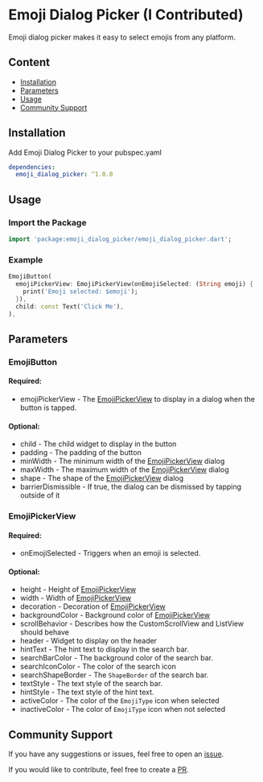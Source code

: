 # Emoji Dialog Picker (I Contributed)
Emoji dialog picker makes it easy to select emojis from any platform.

## Content

- [Installation](#installation)
- [Parameters](#parameters)
- [Usage](#usage)
- [Community Support](#community-support)

## Installation
Add Emoji Dialog Picker to your pubspec.yaml
```yaml
dependencies:
  emoji_dialog_picker: ^1.0.0
```

## Usage

### Import the Package
```dart
import 'package:emoji_dialog_picker/emoji_dialog_picker.dart';
```

### Example
```dart
EmojiButton(
  emojiPickerView: EmojiPickerView(onEmojiSelected: (String emoji) {
    print('Emoji selected: $emoji');
  }),
  child: const Text('Click Me'),
),
```

## Parameters

### EmojiButton
#### Required:
- emojiPickerView -  The [EmojiPickerView](emoji-picker-view) to display in a dialog when the button is tapped.

#### Optional:
- child - The child widget to display in the button
- padding - The padding of the button
- minWidth - The minimum width of the [EmojiPickerView](emoji-picker-view) dialog
- maxWidth - The maximum width of the [EmojiPickerView](emoji-picker-view) dialog
- shape - The shape of the [EmojiPickerView](emoji-picker-view) dialog
- barrierDismissible - If true, the dialog can be dismissed by tapping outside of it

### EmojiPickerView
#### Required:
- onEmojiSelected - Triggers when an emoji is selected.

#### Optional:
- height - Height of [EmojiPickerView](emoji-picker-view)
- width - Width of [EmojiPickerView](emoji-picker-view)
- decoration - Decoration of [EmojiPickerView](emoji-picker-view)
- backgroundColor - Background color of [EmojiPickerView](emoji-picker-view)
- scrollBehavior - Describes how the CustomScrollView and ListView should behave
- header - Widget to display on the header
- hintText - The hint text to display in the search bar.
- searchBarColor - The background color of the search bar.
- searchIconColor - The color of the search icon
- searchShapeBorder - The `ShapeBorder` of the search bar.
- textStyle - The text style of the search bar.
- hintStyle - The text style of the hint text.
- activeColor - The color of the `EmojiType` icon when selected
- inactiveColor - The color of `EmojiType` icon when not selected

## Community Support

If you have any suggestions or issues, feel free to open an [issue](https://github.com/sortedstorage/emoji_dialog_picker/issues).

If you would like to contribute, feel free to create a [PR](https://github.com/sortedstorage/emoji_dialog_picker/pulls).
